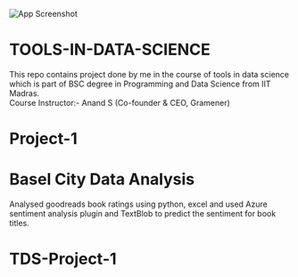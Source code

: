 ![App Screenshot](https://miro.medium.com/max/693/1*X465HGyHWV-pMzvxqM9xDQ.jpeg)
# TOOLS-IN-DATA-SCIENCE
This repo contains project done by me in the course of tools in data science which is part of BSC degree in Programming and Data Science from IIT Madras.
<br />Course Instructor:- Anand S (Co-founder & CEO, Gramener)
# Project-1

# Basel City Data Analysis

Analysed goodreads book ratings using python, excel  and used Azure sentiment analysis plugin and TextBlob to predict the sentiment for book titles.

# TDS-Project-1
